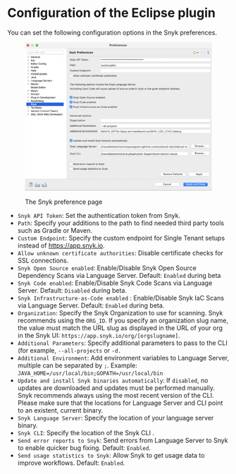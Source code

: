 # Configuration of the Eclipse plugin

You can set the following configuration options in the Snyk preferences.

<figure><img src="../../../.gitbook/assets/image (3) (1) (2) (1) (2) (1) (1) (1) (1) (1) (1) (1) (1) (1) (1) (1).png" alt=""><figcaption><p>The Snyk preference page</p></figcaption></figure>

* `Snyk API Token`: Set the authentication token from Snyk.
* `Path`: Specify your additions to the path to find needed third party tools such as Gradle or Maven.
* `Custom Endpoint`: Specify the custom endpoint for Single Tenant setups instead of https://app.snyk.io.
* `Allow unknown certificate authorities`: Disable certificate checks for SSL connections.
* `Snyk Open Source enabled`: Enable/Disable Snyk Open Source Dependency Scans via Language Server. Default: `Enabled` during beta
* `Snyk Code enabled`: Enable/Disable Snyk Code Scans via Language Server. Default: `Disabled` during beta.
* `Snyk Infrastructure-as-Code enabled` : Enable/Disable Snyk IaC Scans via Language Server. Default: `Enabled` during beta.
* `Organization`: Specify the Snyk Organization to use for scanning. Snyk recommends using the `ORG_ID`. If you specify an organization slug name, the value must match the URL slug as displayed in the URL of your org in the Snyk UI: `https://app.snyk.io/org/[orgslugname]`.
* `Additional Parameters`: Specify additional parameters to pass to the CLI (for example, `--all-projects` or `-d.`
* `Additional Environment`: Add environment variables to Language Server, multiple can be separated by `;`. Example: `JAVA_HOME=/usr/local/bin;GOPATH=/usr/local/bin`
* `Update and install Snyk binaries automatically`: If `disabled`, no updates are downloaded and updates must be performed manually. Snyk recommends always using the most recent version of the CLI. Please make sure that the locations for Language Server and CLI point to an existent, current binary.
* `Snyk Language Server`: Specify the location of your language server binary.
* `Snyk CLI`: Specify the location of the Snyk CLI .
* `Send error reports to Snyk`: Send errors from Language Server to Snyk to enable quicker bug fixing. Default: `Enabled`.
* `Send usage statistics to Snyk`: Allow Snyk to get usage data to improve workflows. Default: `Enabled`.

###
